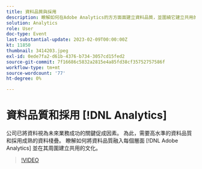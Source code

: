 ```yaml
---
title: 資料品質與採用
description: 瞭解如何在Adobe Analytics的方方面面建立資料品質，並圍繞它建立共用的文化。
solution: Analytics
role: User
doc-type: Event
last-substantial-update: 2023-02-09T00:00:00Z
kt: 11850
thumbnail: 3414203.jpeg
exl-id: 0ede7fa2-d61b-4376-b734-3057cd15fed2
source-git-commit: 7f16686c5832a2815e4a85fd38cf35752757586f
workflow-type: tm+mt
source-wordcount: '77'
ht-degree: 0%

---
```


# 資料品質和採用 [!DNL Analytics]

公司已將資料視為未來業務成功的關鍵促成因素。 為此，需要高水準的資料品質和採用成熟的資料棧疊。 瞭解如何將資料品質融入每個層面 [!DNL Adobe Analytics] 並在其周圍建立共用的文化。

>[!VIDEO](https://video.tv.adobe.com/v/3414203/?quality=12&learn=on)
